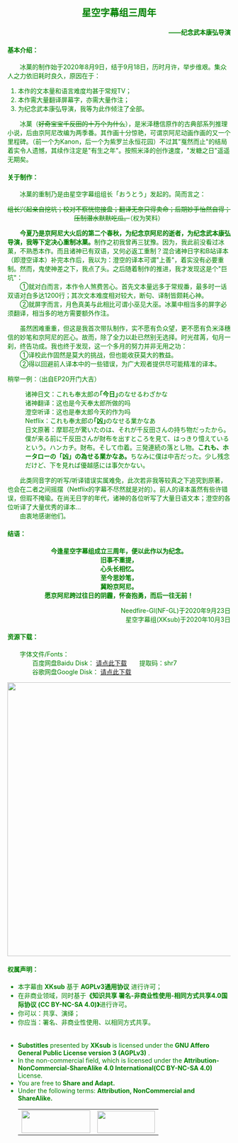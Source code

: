 <h2 align="center"><font color="green">星空字幕组三周年</h1>
<h4 align="right"><font color="green">——纪念武本康弘导演</h1>

<h4>基本介绍： </h4>
<p>　　冰菓的制作始于2020年8月9日，结于9月18日，历时月许，举步维艰。集众人之力依旧耗时良久，原因在于：</p>
<ol>
	<li>本作的文本量和语言难度均甚于常规TV；<br>
	</li>
	<li>本作需大量翻译屏幕字，亦需大量作注；</li>
	<li>为纪念武本康弘导演，我等为此作倾注了全部。</li>
</ol>
<p>
	 　　冰菓（<del>好奇宝宝千反田的十万个为什么</del>），是米泽穗信原作的古典部系列推理小说，后由京阿尼改编为两季番。其作画十分惊艳，可谓京阿尼动画作画的又一个里程碑。（前一个为Kanon，后一个为紫罗兰永恒花园）不过其"戛然而止"的结局着实令人遗憾，其续作注定是"有生之年"。按照米泽的创作速度，"发糖之日"遥遥无期矣。
</p>

<h4>关于制作：</h4>
<p>	 　　冰菓的重制乃是由星空字幕组组长「おうとう」发起的。简而言之：</p>
<p style="text-align: center;"><del>组长兴起亲自挖坑；校对不察恍惚接盘；翻译无奈只得卖命；后期妙手怡然自得；压制潜水默默吃瓜。</del>（权为笑料）</p>
<p>
	<strong>　　今夏乃是京阿尼大火后的第二个春秋，为纪念京阿尼的逝者，为纪念武本康弘导演，我等下定决心重制冰菓。</strong>制作之初我曾再三犹豫。因为，我此前没看过冰菓，不熟悉本作。而且诸神已有双语，又何必返工重制？混合诸神日字和B站译本（即澄空译本）补完本作后，我以为：澄空的译本可谓"上善"，着实没有必要重制。然而，鬼使神差之下，我点了头。之后随着制作的推进，我才发现这是个"巨坑"：<br>
	　　①就对白而言，本作令人煞费苦心。首先文本量远多于常规番，最多时一话双语对白多达1200行；其次文本难度相对较大，断句、译制皆颇耗心神。<br>
	　　②就屏字而言，月色真美与此相比可谓小巫见大巫。冰菓中相当多的屏字必须翻译，相当多的地方需要额外作注。
</p>
<p>　　虽然困难重重，但这是我首次带队制作，实不愿有负众望，更不愿有负米泽穗信的妙笔和京阿尼的匠心。故而，除了全力以赴已然别无选择。时光荏苒，旬月一刹，终告功成。我也终于发现，这一个多月的努力并非无用之功：<br>
	　　①译校此作固然是莫大的挑战，但也能收获莫大的教益。<br>
	　　②得以回避前人译本中的一些错误，为广大观者提供尽可能精准的译本。
</p>
<p>稍举一例：（出自EP20开门大吉）</p>
<p style="margin-left: 40px;">
诸神日文：これも奉太郎の<b>｢今日｣</b>のなせるわざかな<span></span><span></span><br>
诸神翻译：这也是今天奉太郎所做的吗<br>
澄空听译：这也是奉太郎今天的作为吗<br>
Netflix：これも奉太郎の<b>｢凶｣</b>のなせる業かなあ<br>
日文原著：摩耶花が驚いたのは、それが千反田さんの持ち物だったから。僕が来る前に千反田さんが財布を出すところを見て、はっきり憶えているという。ハンカチ。財布。そして巾着。三発連続の落とし物。<b>これも、ホータローの「凶」の為せる業かなあ。</b>ちなみに僕は中吉だった。少し残念だけど、下を見れば優越感には事欠かない。
</p>
<p>　　此类同音字的听写/听译错误实属难免，此次若非我等较真之下追究到原著，也会在二者之间摇摆（Netflix的字幕不尽然就是对的）。前人的译本虽然有些许错误，但瑕不掩瑜。在尚无日字的年代，诸神的各位听写了大量日语文本；澄空的各位听译了大量优秀的译本…<br>
　　由衷地感谢他们。
</p>

<h4>结语：</h4>
<p align = "center">
	<b>今逢星空字幕组成立三周年，便以此作以为纪念。<br>
	旧事不重提，<br>
	心头长相忆。<br>
	至今思妙笔，<br>
	冀盼京阿尼。<br>
	愿京阿尼跨过往日的阴霾，怀奋抱勇，而后一往无前！</b>
</p>
<p align = "right">
	Needfire-Gl(NF-GL)于2020年9月23日<br>
	星空字幕组(XKsub)于2020年10月3日
</p>
<h4>资源下载：</h4>
<p>
　　字体文件/Fonts：<br>
　　　　百度网盘Baidu Disk：
	<a href="https://pan.baidu.com/s/1qMyAgbU5nt2uWPZUA-Y_GA" target="_blank">请点此下载</a>　　提取码：shr7<br>
　　　　谷歌网盘Google Disk：
	<a href="https://drive.google.com/file/d/1Eh4-2FU8hGfMxoC1aHnMqQ2Qmj9gTaP2/view?usp=sharing" target="_blank">请点此下载</a><span></span>
</p>
<p>
	<img src="https://bbs.acgrip.com/data/attachment/forum/202009/28/183720dfle68z29l3t6t1d.png" alt="" style="width: 960px; height: 616px; display: block; margin: auto;">
</p>

<h4>权属声明：</h4>
<ul>
	<li>本字幕由 <b>XKsub</b> 基于 <b>AGPLv3通用协议</b> 进行许可；</li>
	<li>在非商业领域，同时基于<b>《知识共享 署名-非商业性使用-相同方式共享4.0国际协议 (CC BY-NC-SA 4.0)》</b>进行许可。</li>
	<li>你可以：共享、演绎；</li>
	<li>你应当：署名、非商业性使用、以相同方式共享。</li>
	 <br>
	<br>
	<li><b>Substitles</b> presented by <b>XKsub</b> is licensed under the <b>GNU Affero General Public License version 3 (AGPLv3)</b> .</li>
	<li>In the non-commercial field, which is licensed under the <b>Attribution-NonCommercial-ShareAlike 4.0 International(CC BY-NC-SA 4.0)</b> License.</li>
	<li>You are free to <b>Share and Adapt.</b></li>
	<li>Under the following terms: <b>Attribution, NonCommercial and ShareAlike.</b></li>
	<table>
	<tbody>
	<tr>
		<td>
			 <img src="https://www.gnu.org/graphics/agplv3-155x51.png" alt="" style="width:155px;height:51px">
		</td>
		<td>
			 <img src="https://tse1-mm.cn.bing.net/th/id/OIP._xFfhj_BvJ6A7RgTpG8m9gHaDK?pid=Api&amp;rs=1" alt="" style="width:130px;height:50px">
		</td>
	</tr>
	</tbody>
	</table>
</ul>

